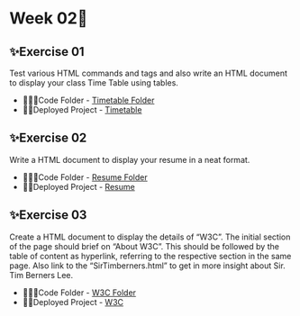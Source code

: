 # Week 02📅

## ✨Exercise 01
Test various HTML commands and tags and also write an HTML document to display your class Time Table using tables. 
- 👨🏻‍💻Code Folder - [Timetable Folder](https://github.com/shrudex/DSE/tree/main/WT%20Lab/Week%2002/timeTable)
- 🏃🏻Deployed Project - [Timetable](https://timetable-gamma-ten.vercel.app/)

## ✨Exercise 02
Write a HTML document to display your resume in a neat format.
- 👨🏻‍💻Code Folder - [Resume Folder]()
- 🏃🏻Deployed Project - [Resume](https://timetable-gamma-ten.vercel.app/)

## ✨Exercise 03
Create a HTML document to display the details of “W3C”. The initial section of the page should brief on “About W3C”. This should be followed by the table of content as hyperlink, referring to the respective section in the same page. Also link to the “SirTimberners.html” to get in more insight about Sir. Tim Berners Lee.
- 👨🏻‍💻Code Folder - [W3C Folder]()
- 🏃🏻Deployed Project - [W3C](https://timetable-gamma-ten.vercel.app/)
